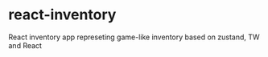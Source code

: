 # react-inventory
React inventory app represeting game-like inventory based on zustand, TW and React
